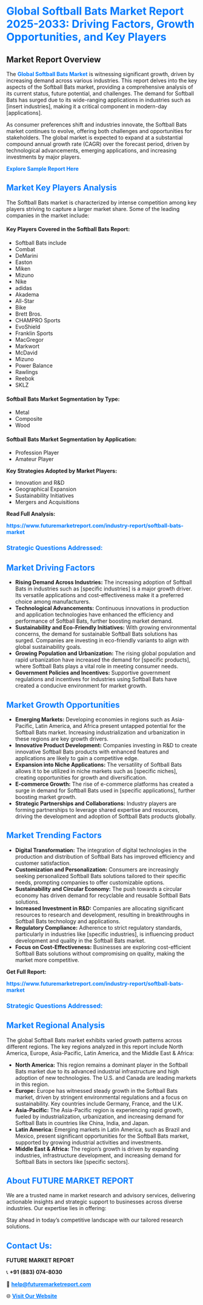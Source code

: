 <h1 style="color: #007BFF;">Global Softball Bats Market Report 2025-2033: Driving Factors, Growth Opportunities, and Key Players</h1>

<section id="overview">
<h2>Market Report Overview</h2>
<p>The <a href="https://www.futuremarketreport.com/industry-report/softball-bats-market" style="color: #007BFF; text-decoration: none;"><strong>Global Softball Bats Market</strong></a> is witnessing significant growth, driven by increasing demand across various industries. This report delves into the key aspects of the Softball Bats market, providing a comprehensive analysis of its current status, future potential, and challenges. The demand for Softball Bats has surged due to its wide-ranging applications in industries such as [insert industries], making it a critical component in modern-day [applications].</p>
<p>As consumer preferences shift and industries innovate, the Softball Bats market continues to evolve, offering both challenges and opportunities for stakeholders. The global market is expected to expand at a substantial compound annual growth rate (CAGR) over the forecast period, driven by technological advancements, emerging applications, and increasing investments by major players.</p>
</section>

<section id="overview">
<p><a href="https://www.futuremarketreport.com/request-sample/reportId=101436" style="color: #007BFF; text-decoration: none;"><strong>Explore Sample Report Here</strong></a></p>
</section>

<section id="key-players">
<h2 style="color: #007BFF;">Market Key Players Analysis</h2>
<p>The Softball Bats market is characterized by intense competition among key players striving to capture a larger market share. Some of the leading companies in the market include:</p>
<h4>Key Players Covered in the Softball Bats Report:</h4>
<ul><li>Softball Bats include</li><li>Combat</li><li>DeMarini</li><li>Easton</li><li>Miken</li><li>Mizuno</li><li>Nike</li><li>adidas</li><li>Akadema</li><li>All-Star</li><li>Bike</li><li>Brett Bros.</li><li>CHAMPRO Sports</li><li>EvoShield</li><li>Franklin Sports</li><li>MacGregor</li><li>Markwort</li><li>McDavid</li><li>Mizuno</li><li>Power Balance</li><li>Rawlings</li><li>Reebok</li><li>SKLZ</li></ul>
<h4>Softball Bats Market Segmentation by Type:</h4>
<ul><li>Metal</li><li>Composite</li><li>Wood</li></ul>

<h4>Softball Bats Market Segmentation by Application:</h4>
<ul><li>Profession Player</li><li>Amateur Player</li></ul>
<p><strong>Key Strategies Adopted by Market Players:</strong></p>
<ul>
<li>Innovation and R&D</li>
<li>Geographical Expansion</li>
<li>Sustainability Initiatives</li>
<li>Mergers and Acquisitions</li>
</ul>
</section>

<section>
<p><strong>Read Full Analysis: </strong></p><a href="https://www.futuremarketreport.com/industry-report/softball-bats-market" style="color: #007BFF; text-decoration: none;"><strong>https://www.futuremarketreport.com/industry-report/softball-bats-market</strong></a>
<h3 style="color: #007BFF;">Strategic Questions Addressed:</h3>
</section>

<section id="driving-factors">
<h2 style="color: #007BFF;">Market Driving Factors</h2>
<ul>
<li><strong>Rising Demand Across Industries:</strong> The increasing adoption of Softball Bats in industries such as [specific industries] is a major growth driver. Its versatile applications and cost-effectiveness make it a preferred choice among manufacturers.</li>
<li><strong>Technological Advancements:</strong> Continuous innovations in production and application technologies have enhanced the efficiency and performance of Softball Bats, further boosting market demand.</li>
<li><strong>Sustainability and Eco-Friendly Initiatives:</strong> With growing environmental concerns, the demand for sustainable Softball Bats solutions has surged. Companies are investing in eco-friendly variants to align with global sustainability goals.</li>
<li><strong>Growing Population and Urbanization:</strong> The rising global population and rapid urbanization have increased the demand for [specific products], where Softball Bats plays a vital role in meeting consumer needs.</li>
<li><strong>Government Policies and Incentives:</strong> Supportive government regulations and incentives for industries using Softball Bats have created a conducive environment for market growth.</li>
</ul>
</section>

<section id="growth-opportunities">
<h2 style="color: #007BFF;">Market Growth Opportunities</h2>
<ul>
<li><strong>Emerging Markets:</strong> Developing economies in regions such as Asia-Pacific, Latin America, and Africa present untapped potential for the Softball Bats market. Increasing industrialization and urbanization in these regions are key growth drivers.</li>
<li><strong>Innovative Product Development:</strong> Companies investing in R&D to create innovative Softball Bats products with enhanced features and applications are likely to gain a competitive edge.</li>
<li><strong>Expansion into Niche Applications:</strong> The versatility of Softball Bats allows it to be utilized in niche markets such as [specific niches], creating opportunities for growth and diversification.</li>
<li><strong>E-commerce Growth:</strong> The rise of e-commerce platforms has created a surge in demand for Softball Bats used in [specific applications], further boosting market growth.</li>
<li><strong>Strategic Partnerships and Collaborations:</strong> Industry players are forming partnerships to leverage shared expertise and resources, driving the development and adoption of Softball Bats products globally.</li>
</ul>
</section>

<section id="trending-factors">
<h2 style="color: #007BFF;">Market Trending Factors</h2>
<ul>
<li><strong>Digital Transformation:</strong> The integration of digital technologies in the production and distribution of Softball Bats has improved efficiency and customer satisfaction.</li>
<li><strong>Customization and Personalization:</strong> Consumers are increasingly seeking personalized Softball Bats solutions tailored to their specific needs, prompting companies to offer customizable options.</li>
<li><strong>Sustainability and Circular Economy:</strong> The push towards a circular economy has driven demand for recyclable and reusable Softball Bats solutions.</li>
<li><strong>Increased Investment in R&D:</strong> Companies are allocating significant resources to research and development, resulting in breakthroughs in Softball Bats technology and applications.</li>
<li><strong>Regulatory Compliance:</strong> Adherence to strict regulatory standards, particularly in industries like [specific industries], is influencing product development and quality in the Softball Bats market.</li>
<li><strong>Focus on Cost-Effectiveness:</strong> Businesses are exploring cost-efficient Softball Bats solutions without compromising on quality, making the market more competitive.</li>
</ul>
</section>

<section>
<p><strong>Get Full Report: </strong></p><a href="https://www.futuremarketreport.com/industry-report/softball-bats-market" style="color: #007BFF; text-decoration: none;"><strong>https://www.futuremarketreport.com/industry-report/softball-bats-market</strong></a>
<h3 style="color: #007BFF;">Strategic Questions Addressed:</h3>
</section>


<section id="regional-analysis">
<h2 style="color: #007BFF;">Market Regional Analysis</h2>
<p>The global Softball Bats market exhibits varied growth patterns across different regions. The key regions analyzed in this report include North America, Europe, Asia-Pacific, Latin America, and the Middle East & Africa:</p>
<ul>
<li><strong>North America:</strong> This region remains a dominant player in the Softball Bats market due to its advanced industrial infrastructure and high adoption of new technologies. The U.S. and Canada are leading markets in this region.</li>
<li><strong>Europe:</strong> Europe has witnessed steady growth in the Softball Bats market, driven by stringent environmental regulations and a focus on sustainability. Key countries include Germany, France, and the U.K.</li>
<li><strong>Asia-Pacific:</strong> The Asia-Pacific region is experiencing rapid growth, fueled by industrialization, urbanization, and increasing demand for Softball Bats in countries like China, India, and Japan.</li>
<li><strong>Latin America:</strong> Emerging markets in Latin America, such as Brazil and Mexico, present significant opportunities for the Softball Bats market, supported by growing industrial activities and investments.</li>
<li><strong>Middle East & Africa:</strong> The region’s growth is driven by expanding industries, infrastructure development, and increasing demand for Softball Bats in sectors like [specific sectors].</li>
</ul>
</section>

<footer>
<h2 style="color: #007BFF;">About FUTURE MARKET REPORT</h2>
<p>We are a trusted name in market research and advisory services, delivering actionable insights and strategic support to businesses across diverse industries. Our expertise lies in offering:</p>

<p>Stay ahead in today’s competitive landscape with our tailored research solutions.</p>

<h2 style="color: #007BFF;">Contact Us:</h2>
<p><strong>FUTURE MARKET REPORT</strong></p>
<p>📞 <strong>+91 (883) 074-8030</strong></p>
<p>📧 <strong><a href="mailto:help@futuremarketreport.com" style="color: #007BFF;">help@futuremarketreport.com</a></strong></p>
<p>🌐 <strong><a href="https://www.futuremarketreport.com/" style="color: #007BFF;">Visit Our Website</a></strong></p>
</footer>